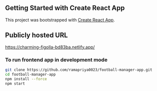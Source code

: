 ## Getting Started with Create React App

This project was bootstrapped with [Create React App](https://github.com/facebook/create-react-app).


## Publicly hosted URL

https://charming-figolla-bd83ba.netlify.app/

### To run frontend app in development mode
```bash
git clone https://github.com/ramapriya0023/football-manager-app.git
cd football-manager-app
npm install --force
npm start
```


